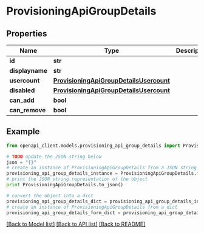 # ProvisioningApiGroupDetails


## Properties
Name | Type | Description | Notes
------------ | ------------- | ------------- | -------------
**id** | **str** |  | 
**displayname** | **str** |  | 
**usercount** | [**ProvisioningApiGroupDetailsUsercount**](ProvisioningApiGroupDetailsUsercount.md) |  | 
**disabled** | [**ProvisioningApiGroupDetailsUsercount**](ProvisioningApiGroupDetailsUsercount.md) |  | 
**can_add** | **bool** |  | 
**can_remove** | **bool** |  | 

## Example

```python
from openapi_client.models.provisioning_api_group_details import ProvisioningApiGroupDetails

# TODO update the JSON string below
json = "{}"
# create an instance of ProvisioningApiGroupDetails from a JSON string
provisioning_api_group_details_instance = ProvisioningApiGroupDetails.from_json(json)
# print the JSON string representation of the object
print ProvisioningApiGroupDetails.to_json()

# convert the object into a dict
provisioning_api_group_details_dict = provisioning_api_group_details_instance.to_dict()
# create an instance of ProvisioningApiGroupDetails from a dict
provisioning_api_group_details_form_dict = provisioning_api_group_details.from_dict(provisioning_api_group_details_dict)
```
[[Back to Model list]](../README.md#documentation-for-models) [[Back to API list]](../README.md#documentation-for-api-endpoints) [[Back to README]](../README.md)



